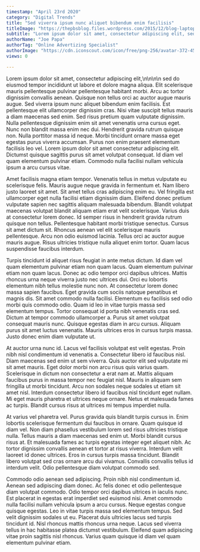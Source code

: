 ```yaml
---
timestamp: "April 23rd 2020"
category: "Digital Trends"
title: "Sed viverra ipsum nunc aliquet bibendum enim facilisis"
titleImage: "https://thepbsblog.files.wordpress.com/2015/12/blog-laptop.jpg"
subtitle: "Lorem ipsum dolor sit amet, consectetur adipiscing elit, sed do eiusmod tempor incididunt ut labore et dolore magna aliqua."
authorName: "Joe Papa"
authorTag: "Online Advertizing Specialist"
authorImage: "https://cdn.iconscout.com/icon/free/png-256/avatar-372-456324.png"
views: 0

---
```


Lorem ipsum dolor sit amet, consectetur adipiscing elit,\n\n\n\n sed do eiusmod tempor incididunt ut labore et dolore magna aliqua. Elit scelerisque mauris pellentesque pulvinar pellentesque habitant morbi. Arcu ac tortor dignissim convallis aenean. Quisque non tellus orci ac auctor augue mauris augue. Sed viverra ipsum nunc aliquet bibendum enim facilisis. Est pellentesque elit ullamcorper dignissim cras. Nisi vitae suscipit tellus mauris a diam maecenas sed enim. Sed risus pretium quam vulputate dignissim. Nulla pellentesque dignissim enim sit amet venenatis urna cursus eget. Nunc non blandit massa enim nec dui. Hendrerit gravida rutrum quisque non. Nulla porttitor massa id neque. Morbi tincidunt ornare massa eget egestas purus viverra accumsan. Purus non enim praesent elementum facilisis leo vel. Lorem ipsum dolor sit amet consectetur adipiscing elit. Dictumst quisque sagittis purus sit amet volutpat consequat. Id diam vel quam elementum pulvinar etiam. Commodo nulla facilisi nullam vehicula ipsum a arcu cursus vitae.

Amet facilisis magna etiam tempor. Venenatis tellus in metus vulputate eu scelerisque felis. Mauris augue neque gravida in fermentum et. Nam libero justo laoreet sit amet. Sit amet tellus cras adipiscing enim eu. Vel fringilla est ullamcorper eget nulla facilisi etiam dignissim diam. Eleifend donec pretium vulputate sapien nec sagittis aliquam malesuada bibendum. Blandit volutpat maecenas volutpat blandit aliquam etiam erat velit scelerisque. Varius duis at consectetur lorem donec. Id semper risus in hendrerit gravida rutrum quisque non tellus. Pellentesque habitant morbi tristique senectus. Cursus sit amet dictum sit. Rhoncus aenean vel elit scelerisque mauris pellentesque. Arcu non odio euismod lacinia. Tellus orci ac auctor augue mauris augue. Risus ultricies tristique nulla aliquet enim tortor. Quam lacus suspendisse faucibus interdum.

Turpis tincidunt id aliquet risus feugiat in ante metus dictum. Id diam vel quam elementum pulvinar etiam non quam lacus. Quam elementum pulvinar etiam non quam lacus. Donec ac odio tempor orci dapibus ultrices. Mattis rhoncus urna neque viverra justo nec ultrices dui. Orci eu lobortis elementum nibh tellus molestie nunc non. At consectetur lorem donec massa sapien faucibus. Eget gravida cum sociis natoque penatibus et magnis dis. Sit amet commodo nulla facilisi. Elementum eu facilisis sed odio morbi quis commodo odio. Quam id leo in vitae turpis massa sed elementum tempus. Tortor consequat id porta nibh venenatis cras sed. Dictum at tempor commodo ullamcorper a. Purus sit amet volutpat consequat mauris nunc. Quisque egestas diam in arcu cursus. Aliquam purus sit amet luctus venenatis. Mauris ultrices eros in cursus turpis massa. Justo donec enim diam vulputate ut.

At auctor urna nunc id. Lacus vel facilisis volutpat est velit egestas. Proin nibh nisl condimentum id venenatis a. Consectetur libero id faucibus nisl. Diam maecenas sed enim ut sem viverra. Quis auctor elit sed vulputate mi sit amet mauris. Eget dolor morbi non arcu risus quis varius quam. Scelerisque in dictum non consectetur a erat nam at. Mattis aliquam faucibus purus in massa tempor nec feugiat nisl. Mauris in aliquam sem fringilla ut morbi tincidunt. Arcu non sodales neque sodales ut etiam sit amet nisl. Interdum consectetur libero id faucibus nisl tincidunt eget nullam. Mi eget mauris pharetra et ultrices neque ornare. Netus et malesuada fames ac turpis. Blandit cursus risus at ultrices mi tempus imperdiet nulla.

At varius vel pharetra vel. Purus gravida quis blandit turpis cursus in. Enim lobortis scelerisque fermentum dui faucibus in ornare. Quam quisque id diam vel. Non diam phasellus vestibulum lorem sed risus ultricies tristique nulla. Tellus mauris a diam maecenas sed enim ut. Morbi blandit cursus risus at. Et malesuada fames ac turpis egestas integer eget aliquet nibh. Ac tortor dignissim convallis aenean et tortor at risus viverra. Interdum velit laoreet id donec ultrices. Eros in cursus turpis massa tincidunt. Blandit libero volutpat sed cras ornare arcu dui vivamus. Convallis convallis tellus id interdum velit. Odio pellentesque diam volutpat commodo sed.

Commodo odio aenean sed adipiscing. Proin nibh nisl condimentum id. Aenean sed adipiscing diam donec. Ac felis donec et odio pellentesque diam volutpat commodo. Odio tempor orci dapibus ultrices in iaculis nunc. Est placerat in egestas erat imperdiet sed euismod nisi. Amet commodo nulla facilisi nullam vehicula ipsum a arcu cursus. Neque egestas congue quisque egestas. Leo in vitae turpis massa sed elementum tempus. Sed velit dignissim sodales ut eu. Placerat duis ultricies lacus sed turpis tincidunt id. Nisl rhoncus mattis rhoncus urna neque. Lacus sed viverra tellus in hac habitasse platea dictumst vestibulum. Eleifend quam adipiscing vitae proin sagittis nisl rhoncus. Varius quam quisque id diam vel quam elementum pulvinar etiam.
